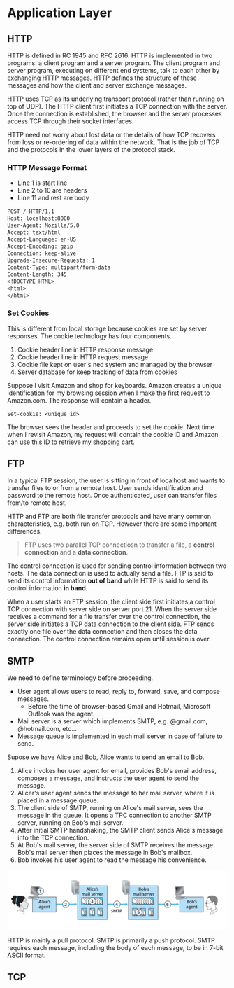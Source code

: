 # Application Layer

## HTTP

HTTP is defined in RC 1945 and RFC 2616. HTTP is implemented in two programs: a client program and
a server program. The client program and server program, executing on different end systems, talk to
each other by exchanging HTTP messages. HTTP defines the structure of these messages and how the
client and server exchange messages.

HTTP uses TCP as its underlying transport protocol (rather than running on top of UDP). The HTTP
client first initiates a TCP connection with the server. Once the connection is established, the
browser and the server processes access TCP through their socket interfaces.

HTTP need not worry about lost data or the details of how TCP recovers from loss or re-ordering of
data within the network. That is the job of TCP and the protocols in the lower layers of the
protocol stack.

### HTTP Message Format

- Line 1 is start line
- Line 2 to 10 are headers
- Line 11 and rest are body

```text
POST / HTTP/1.1
Host: localhost:8000
User-Agent: Mozilla/5.0
Accept: text/html
Accept-Language: en-US
Accept-Encoding: gzip
Connection: keep-alive
Upgrade-Insecure-Requests: 1
Content-Type: multipart/form-data
Content-Length: 345
<!DOCTYPE HTML>
<html>
</html>
```

### Set Cookies

This is different from local storage because cookies are set by server responses. The cookie
technology has four components.

1. Cookie header line in HTTP response message
2. Cookie header line in HTTP request message
3. Cookie file kept on user's ned system and managed by the browser
4. Server database for keep tracking of data from cookies

Suppose I visit Amazon and shop for keyboards. Amazon creates a unique identification for my
browsing session when I make the first request to Amazon.com. The response will contain a header.

```text
Set-cookie: <unique_id>
```

The browser sees the header and proceeds to set the cookie. Next time when I revisit Amazon, my
request will contain the cookie ID and Amazon can use this ID to retrieve my shopping cart.

## FTP

In a typical FTP session, the user is sitting in front of localhost and wants to transfer files to
or from a remote host. User sends identification and password to the remote host. Once
authenticated, user can transfer files from/to remote host.

HTTP and FTP are both file transfer protocols and have many common characteristics, e.g. both run on
TCP. However there are some important differences.

> FTP uses two parallel TCP connectiosn to transfer a file, a **control connection** and a
  **data connection**.

The control connection is used for sending control information between two hosts. The data
connection is used to actually send a file. FTP is said to send its control information
**out of band** while HTTP is said to send its control information **in band**.

When a user starts an FTP session, the client side first initiates a control TCP connection with
server side on server port 21. When the server side receives a command for a file transfer over the
control connection, the server side initiates a TCP data connection to the client side. FTP sends
exactly one file over the data connection and then closes the data connection. The control
connection remains open until session is over.

## SMTP

We need to define terminology before proceeding.

- User agent allows users to read, reply to, forward, save, and compose messages.
  - Before the time of browser-based Gmail and Hotmail, Microsoft Outlook was the agent.
- Mail server is a server which implements SMTP, e.g. @gmail.com, @hotmail.com, etc...
- Message queue is implemented in each mail server in case of failure to send.

Supose we have Alice and Bob, Alice wants to send an email to Bob.

1. Alice invokes her user agent for email, provides Bob's email address, composes a message, and
  instructs the user agent to send the message.
2. Alicer's user agent sends the message to her mail server, where it is placed in a message queue.
3. The client side of SMTP, running on Alice's mail server, sees the message in the queue. It opens
  a TPC connection to another SMTP server, running on Bob's mail server.
4. After initial SMTP handshaking, the SMTP client sends Alice's message into the TCP connection.
5. At Bob's mail server, the server side of SMTP receives the message. Bob's mail server then places
  the message in Bob's mailbox.
6. Bob invokes his user agent to read the message his convenience.

![SMTP](../diagrams/smtp.png)

HTTP is mainly a pull protocol. SMTP is primarily a push protocol. SMTP requires each message,
including the body of each message, to be in 7-bit ASCII format.

## TCP

